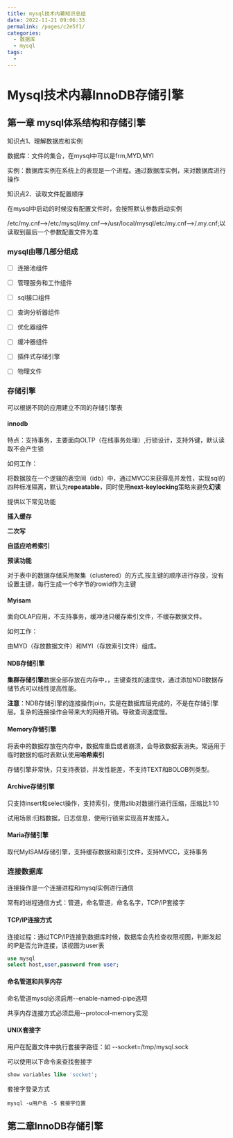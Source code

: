 ```yaml
---
title: mysql技术内幕知识总结
date: 2022-11-21 09:06:33
permalink: /pages/c2e5f1/
categories:
  - 数据库
  - mysql
tags:
  - 
---
```



# Mysql技术内幕InnoDB存储引擎

## 第一章 mysql体系结构和存储引擎



知识点1、理解数据库和实例

数据库：文件的集合，在mysql中可以是frm,MYD,MYI

实例：数据库实例在系统上的表现是一个进程。通过数据库实例，来对数据库进行操作

知识点2、读取文件配置顺序

在mysql中启动的时候没有配置文件时，会按照默认参数启动实例

/etc/my.cnf-->/etc/mysql/my.cnf-->/usr/local/mysql/etc/my.cnf-->/.my.cnf;以读取到最后一个参数配置文件为准



### mysql由哪几部分组成



- [ ] 连接池组件

- [ ] 管理服务和工作组件

- [ ] sql接口组件

- [ ] 查询分析器组件

- [ ] 优化器组件

- [ ] 缓冲器组件

- [ ] 插件式存储引擎

- [ ] 物理文件

    

### 存储引擎

可以根据不同的应用建立不同的存储引擎表

#### innodb

特点：支持事务，主要面向OLTP（在线事务处理）,行锁设计，支持外键，默认读取不会产生锁

如何工作：

将数据放在一个逻辑的表空间（idb）中，通过MVCC来获得高并发性，实现sql的四种标准隔离，默认为**repeatable**，同时使用**next-keylocking**策略来避免**幻读**

提供以下常见功能

**插入缓存**

**二次写**

**自适应哈希索引**

**预读功能**

对于表中的数据存储采用聚集（clustered）的方式,按主键的顺序进行存放，没有设置主键，每行生成一个6字节的rowid作为主键

#### Myisam

面向OLAP应用，不支持事务，缓冲池只缓存索引文件，不缓存数据文件。

如何工作：

由MYD（存放数据文件）和MYI（存放索引文件）组成。



#### NDB存储引擎

**集群存储引擎**数据全部存放在内存中，，主键查找的速度快，通过添加NDB数据存储节点可以线性提高性能。

**注意**：NDB存储引擎的连接操作join，实是在数据库层完成的，不是在存储引擎层。复杂的连接操作会带来大的网络开销。导致查询速度慢。



#### Memory存储引擎

将表中的数据存放在内存中，数据库重启或者崩溃，会导致数据表消失。常适用于临时数据的临时表默认使用**哈希索引**

存储引擎非常快，只支持表锁，并发性能差，不支持TEXT和BOLOB列类型。



#### Archive存储引擎

只支持insert和select操作，支持索引，使用zlib对数据行进行压缩，压缩比1:10

试用场景:归档数据，日志信息，使用行锁来实现高并发插入。



#### Maria存储引擎

取代MyISAM存储引擎，支持缓存数据和索引文件，支持MVCC，支持事务



### 连接数据库

连接操作是一个连接进程和mysql实例进行通信

常有的进程通信方式：管道，命名管道，命名名字，TCP/IP套接字

#### TCP/IP连接方式

连接过程：通过TCP/IP连接到数据库时候，数据库会先检查权限视图，判断发起的IP是否允许连接，该视图为user表

```sql
use mysql
select host,user,password from user;
```



#### 命名管道和共享内存

命名管道mysql必须启用--enable-named-pipe选项

共享内存连接方式必须启用--protocol-memory实现

#### UNIX套接字

用户在配置文件中执行套接字路径：如 --socket=/tmp/mysql.sock

可以使用以下命令来查找套接字

```sql
show variables like 'socket';
```

套接字登录方式

```
mysql -u用户名 -S 套接字位置
```





## 第二章InnoDB存储引擎

